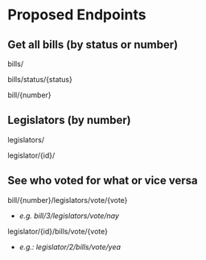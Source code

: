 Proposed Endpoints
==================

Get all bills (by status or number)
-----------------------------------
bills/

bills/status/{status}

bill/{number}


Legislators (by number)
-----------------------
legislators/

legislator/{id}/


See who voted for what or vice versa
------------------------------------

bill/{number}/legislators/vote/{vote}
-	*e.g. bill/3/legislators/vote/nay*

legislator/{id}/bills/vote/{vote}
-	*e.g.: legislator/2/bills/vote/yea*
